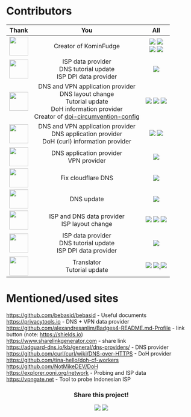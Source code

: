 # Contributors

| Thank | You | All |
| :------: | :-----: | :-----: |
| <a href="https://twitter.com/mefinity"><img src="https://github.com/MeFinity.png" width="50px" /><a/> | Creator of KominFudge |  <a href="https://github.com/MeFinity"><img src="https://img.shields.io/badge/GitHub-100000?style=for-the-badge&logo=github&logoColor=white"/><a/> <a href="https://twitter.com/mefinity"><img src="https://img.shields.io/badge/Twitter-1DA1F2?style=for-the-badge&logo=twitter&logoColor=white"/><a/><br /><a href="https://t.me/MeFinity"><img src="https://img.shields.io/badge/Telegram-2CA5E0?style=for-the-badge&logo=telegram&logoColor=white"/><a/> <a href="https://reddit.com/u/Me_Finity"><img src="https://img.shields.io/badge/Reddit-FF4500?style=for-the-badge&logo=reddit&logoColor=white"/> |
| <a href="https://github.com/SlashyID"><img src="https://github.com/SlashyID.png" width="50px" /><a/> | ISP data provider<br /> DNS tutorial update<br />ISP DPI data provider | <a href="https://github.com/SlashyID"><img src="https://img.shields.io/badge/GitHub-100000?style=for-the-badge&logo=github&logoColor=white"/><a/> |
| <a href="https://github.com/lepz0r"><img src="https://github.com/lepz0r.png" width="50px" /><a/> |  DNS and VPN application provider<br />DNS layout change<br />Tutorial update<br />DoH information provider<br />Creator of [dpi-circumvention-config](/dpi-circumvention-config) | <a href="https://github.com/lepz0r"><img src="https://img.shields.io/badge/GitHub-100000?style=for-the-badge&logo=github&logoColor=white"/><a/> <a href="https://twitter.com/CincnMskMangkok"><img src="https://img.shields.io/badge/Twitter-1DA1F2?style=for-the-badge&logo=twitter&logoColor=white"/><a/> <a href="https://t.me/CincinMasukMangkok"><img src="https://img.shields.io/badge/Telegram-2CA5E0?style=for-the-badge&logo=telegram&logoColor=white"/><a/> |
| <a href="https://t.me/ZeroExa"><img src="https://cdn.discordapp.com/attachments/973116913045602334/1007228548194517032/ZE.jpg" width="50px" /><a/> | DNS and VPN application provider<br />DNS application provider<br />DoH (curl) information provider | <a href="https://github.com/ZeroExa"><img src="https://img.shields.io/badge/GitHub-100000?style=for-the-badge&logo=github&logoColor=white"/><a/> <a href="https://t.me/ZeroExa"><img src="https://img.shields.io/badge/Telegram-2CA5E0?style=for-the-badge&logo=telegram&logoColor=white"/><a/> |
| <a href="https://t.me/andreas_ding2"><img src="https://cdn.discordapp.com/attachments/973116913045602334/1007236497310765116/AD.jpg" width="50px" /><a/> | DNS application provider<br />VPN provider | <a href="https://t.me/andreas_ding2 "><img src="https://img.shields.io/badge/Telegram-2CA5E0?style=for-the-badge&logo=telegram&logoColor=white"/><a/> |
| <a href="https://github.com/RacBallonMC"><img src="https://github.com/RacBallonMC.png" width="50px" /><a/> | Fix cloudflare DNS | <a href="https://github.com/RacBallonMC"><img src="https://img.shields.io/badge/GitHub-100000?style=for-the-badge&logo=github&logoColor=white"/> |
| <a href="https://github.com/neneeen"><img src="https://github.com/neneeen.png" width="50px" /><a/> | DNS update | <a href="https://github.com/neneeen"><img src="https://img.shields.io/badge/GitHub-100000?style=for-the-badge&logo=github&logoColor=white"/><a/> |
| <a href="https://github.com/nxzlem"><img src="https://github.com/nxzlem.png" width="50px" /><a/> | ISP and DNS data provider<br />ISP layout change | <a href="https://github.com/nxzlem"><img src="https://img.shields.io/badge/GitHub-100000?style=for-the-badge&logo=github&logoColor=white"/><a/> <a href="https://twitter.com/nxzlem"><img src="https://img.shields.io/badge/Twitter-1DA1F2?style=for-the-badge&logo=twitter&logoColor=white"/><a/> <a href="https://t.me/nxzlem"><img src="https://img.shields.io/badge/Telegram-2CA5E0?style=for-the-badge&logo=telegram&logoColor=white"/><a/> |
| <a href="https://github.com/SlashyID"><img src="https://github.com/SlashyID.png" width="50px" /><a/> | ISP data provider<br />DNS tutorial update<br />ISP DPI data provider | <a href="https://github.com/SlashyID"><img src="https://img.shields.io/badge/GitHub-100000?style=for-the-badge&logo=github&logoColor=white"/><a/> |
| <a href="https://github.com/VulcanSphere"><img src="https://github.com/VulcanSphere.png" width="50px" /><a/> | Translator<br />Tutorial update |  <a href="https://github.com/VulcanSphere"><img src="https://img.shields.io/badge/GitHub-100000?style=for-the-badge&logo=github&logoColor=white"/><a/> <a href="https://twitter.com/VulcanSphere"><img src="https://img.shields.io/badge/Twitter-1DA1F2?style=for-the-badge&logo=twitter&logoColor=white"/> <a href="https://reddit.com/u/Vulphere"><img src="https://img.shields.io/badge/Reddit-FF4500?style=for-the-badge&logo=reddit&logoColor=white"/> |

# Mentioned/used sites
 
 https://github.com/bebasid/bebasid - Useful documents
 https://privacytools.io - DNS + VPN data provider
 https://github.com/alexandresanlim/Badges4-README.md-Profile - link button (note: https://shields.io)  
 https://www.sharelinkgenerator.com - share link  
 https://adguard-dns.io/kb/general/dns-providers/ - DNS provider  
 https://github.com/curl/curl/wiki/DNS-over-HTTPS - DoH provider  
 https://github.com/tina-hello/doh-cf-workers  
 https://github.com/NotMikeDEV/DoH<br>
 https://explorer.ooni.org/network - Probing and ISP data<br>
 https://vpngate.net - Tool to probe Indonesian ISP

### <p align="center">Share this project!</p>
<div id="sosial">
 <p align="center">
  <a href="https://twitter.com/intent/tweet?text=https%3A//github.com/bebasid/KominFudge%20%23BlokirKominfo%20%23BlokirGakPakeMikir"><img src="https://img.shields.io/badge/Twitter-blue?style=flat&logo=twitter&logoColor=white"/></a>
  <a href="https://www.facebook.com/sharer/sharer.php?u=https%3A//github.com/bebasid/KominFudge"><img src="https://img.shields.io/badge/Facebook-1877F2?style=flat&logo=facebook&logoColor=white"/></a>
 </p>
</div>
